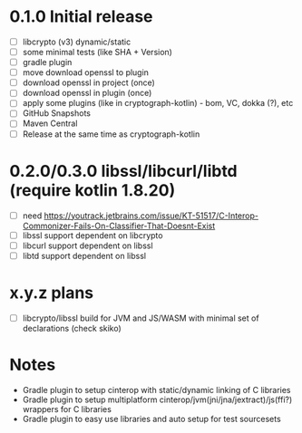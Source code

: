 # 0.1.0 Initial release

* [ ] libcrypto (v3) dynamic/static
* [ ] some minimal tests (like SHA + Version)
* [ ] gradle plugin
* [ ] move download openssl to plugin
* [ ] download openssl in project (once)
* [ ] download openssl in plugin (once)
* [ ] apply some plugins (like in cryptograph-kotlin) - bom, VC, dokka (?), etc
* [ ] GitHub Snapshots
* [ ] Maven Central
* [ ] Release at the same time as cryptograph-kotlin

# 0.2.0/0.3.0 libssl/libcurl/libtd (require kotlin 1.8.20)

* [ ] need https://youtrack.jetbrains.com/issue/KT-51517/C-Interop-Commonizer-Fails-On-Classifier-That-Doesnt-Exist
* [ ] libssl support dependent on libcrypto
* [ ] libcurl support dependent on libssl
* [ ] libtd support dependent on libssl

# x.y.z plans

* [ ] libcrypto/libssl build for JVM and JS/WASM with minimal set of declarations (check skiko)

# Notes

* Gradle plugin to setup cinterop with static/dynamic linking of C libraries
* Gradle plugin to setup multiplatform cinterop/jvm(jni/jna/jextract)/js(ffi?) wrappers for C libraries
* Gradle plugin to easy use libraries and auto setup for test sourcesets

